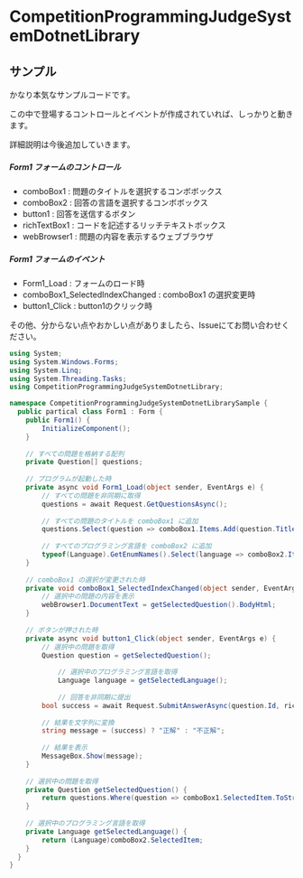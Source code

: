 ﻿# CompetitionProgrammingJudgeSystemDotnetLibrary


## サンプル

かなり本気なサンプルコードです。

この中で登場するコントロールとイベントが作成されていれば、しっかりと動きます。

詳細説明は今後追加していきます。

##### Form1 フォームのコントロール
- comboBox1 : 問題のタイトルを選択するコンボボックス
- comboBox2 : 回答の言語を選択するコンボボックス
- button1 : 回答を送信するボタン
- richTextBox1 : コードを記述するリッチテキストボックス
- webBrowser1 : 問題の内容を表示するウェブブラウザ

##### Form1 フォームのイベント
- Form1_Load : フォームのロード時
- comboBox1_SelectedIndexChanged : comboBox1 の選択変更時
- button1_Click : button1のクリック時

その他、分からない点やおかしい点がありましたら、Issueにてお問い合わせください。

```csharp
using System;
using System.Windows.Forms;
using System.Linq;
using System.Threading.Tasks;
using CompetitionProgrammingJudgeSystemDotnetLibrary;

namespace CompetitionProgrammingJudgeSystemDotnetLibrarySample {
  public partical class Form1 : Form {
  	public Form1() {
  		InitializeComponent();
  	}
  	
  	// すべての問題を格納する配列
  	private Question[] questions;
  	
  	// プログラムが起動した時
  	private async void Form1_Load(object sender, EventArgs e) {
  		// すべての問題を非同期に取得
  		questions = await Request.GetQuestionsAsync();
  		
  		// すべての問題のタイトルを comboBox1 に追加
  		questions.Select(question => comboBox1.Items.Add(question.Title));
  		
  		// すべてのプログラミング言語を comboBox2 に追加
  		typeof(Language).GetEnumNames().Select(language => comboBox2.Items.Add(language));
  	}
  	
  	// comboBox1 の選択が変更された時
  	private void comboBox1_SelectedIndexChanged(object sender, EventArgs e) {
  		// 選択中の問題の内容を表示
  		webBrowser1.DocumentText = getSelectedQuestion().BodyHtml;
  	}
  	
  	// ボタンが押された時
  	private async void button1_Click(object sender, EventArgs e) {
  		// 選択中の問題を取得
  		Question question = getSelectedQuestion();
  		
	 		// 選択中のプログラミング言語を取得
	 		Language language = getSelectedLanguage();
	 		
	 		// 回答を非同期に提出
  		bool success = await Request.SubmitAnswerAsync(question.Id, richTextBox1.Text, language);
  		
  		// 結果を文字列に変換
  		string message = (success) ? "正解" : "不正解";
  		
  		// 結果を表示
  		MessageBox.Show(message);
  	}
  	
  	// 選択中の問題を取得
  	private Question getSelectedQuestion() {
  		return questions.Where(question => comboBox1.SelectedItem.ToString() == question.Title).FIrst();
  	}
  	
  	// 選択中のプログラミング言語を取得
  	private Language getSelectedLanguage() {
  		return (Language)comboBox2.SelectedItem;
  	}
  }
}
```